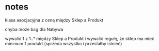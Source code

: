 # notes

klasa asocjacyjna z ceną między Sklep a Produkt

chyba może bag dla Nabywa

wywalić 1 z 1..* między Sklep a Produkt i wywalić regułę, że sklep ma mieć minimum 1 produkt (sprzeda wszystko i przestałby istnieć)
